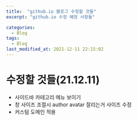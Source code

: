 ```yaml
---
title:  "github.io 블로그 수정할 것들"
excerpt: "github.io 수정 예정 사항들"

categories:
  - Blog
tags:
  - Blog
last_modified_at: 2021-12-11 22:15:02
---
```


# 수정할 것들(21.12.11)
 - 사이드바 카테고리 메뉴 보이기
 - 창 사이즈 조절시 author avatar 잘리는거 사이즈 수정
 - 커스텀 도메인 적용

